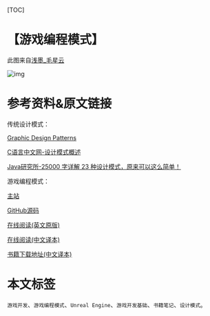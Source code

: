 [TOC]

# 【游戏编程模式】





此图来自[浅墨_毛星云](https://blog.csdn.net/poem_qianmo/article/details/53240330)

![img](https://sin998-blog-image.oss-cn-beijing.aliyuncs.com/images/202109071028213.png)



# 参考资料&原文链接

传统设计模式：

[ Graphic Design Patterns](https://design-patterns.readthedocs.io/zh_CN/latest/index.html)

[C语言中文网-设计模式概述](http://c.biancheng.net/view/1317.html)

[Java研究所-25000 字详解 23 种设计模式，原来可以这么简单！](https://mp.weixin.qq.com/s/mHaMdb7_z1cARnTxlLAEPg)

游戏编程模式：

[主站](http://gameprogrammingpatterns.com/)

[GitHub源码](https://github.com/munificent/game-programming-patterns)

[在线阅读(英文原版)](http://gameprogrammingpatterns.com/contents.html)

[在线阅读(中文译本)](https://gpp.tkchu.me/)

[书籍下载地址(中文译本)](http://www.downcc.com/soft/311387.html)

# 本文标签

`游戏开发`、`游戏编程模式`、`Unreal Engine`、`游戏开发基础`、`书籍笔记`、`设计模式`。

